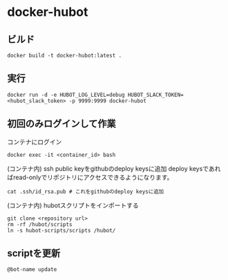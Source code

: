 
# docker-hubot

## ビルド

```shell
docker build -t docker-hubot:latest .
```

## 実行

```shell
docker run -d -e HUBOT_LOG_LEVEL=debug HUBOT_SLACK_TOKEN=<hubot_slack_token> -p 9999:9999 docker-hubot
```

## 初回のみログインして作業

コンテナにログイン
```shell
docker exec -it <container_id> bash
```

(コンテナ内) ssh public keyをgithubのdeploy keysに追加
deploy keysであればread-onlyでリポジトリにアクセスできるようになります。
```shell
cat .ssh/id_rsa.pub # これをgithubのdeploy keysに追加
```

(コンテナ内) hubotスクリプトをインポートする
```shell
git clone <repository url>
rm -rf /hubot/scripts
ln -s hubot-scripts/scripts /hubot/
```

## scriptを更新

```slack
@bot-name update
```

